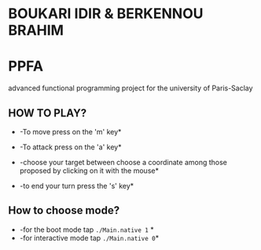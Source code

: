 # BOUKARI IDIR & BERKENNOU BRAHIM
# PPFA
advanced functional programming project for the university of Paris-Saclay
## HOW TO PLAY?
*  -To move press on the 'm' key*
*  -To attack press on the 'a' key*

*  -choose your target between choose a coordinate among those proposed by clicking on it with the mouse*

* -to end your turn press the 's' key*
## How to choose mode?
*  -for the boot mode tap `./Main.native 1` *
*  -for interactive mode tap `./Main.native 0`*
